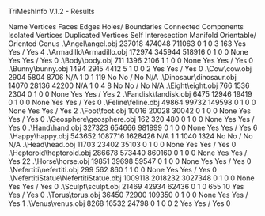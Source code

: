 TriMeshInfo V.1.2 - Results

Name	Vertices	Faces	Edges	Holes/
Boundaries	Connected
Components	Isolated
Vertices	Duplicated
Vertices	Self
Interesection	Manifold	Orientable/
Oriented	Genus
.\Angel\angel.obj	237018	474048	711063	0	1	0	3	163	Yes	Yes / Yes	4
.\Armadillo\Armadillo.obj	172974	345944	518916	0	1	0	0	None	Yes	Yes / Yes	0
.\Body\body.obj	711	1396	2106	1	1	0	0	None	Yes	Yes / Yes	0
.\Bunny\bunny.obj	1494	2915	4412	5	1	0	0	2	Yes	Yes / Yes	0
.\Cow\cow.obj	2904	5804	8706	N/A	1	0	1	119	No	No / No	N/A
.\Dinosaur\dinosaur.obj	14070	28136	42200	N/A	1	0	4	8	No	No / No	N/A
.\Eight\eight.obj	766	1536	2304	0	1	0	0	None	Yes	Yes / Yes	2
.\Fandisk\fandisk.obj	6475	12946	19419	0	1	0	0	None	Yes	Yes / Yes	0
.\Feline\feline.obj	49864	99732	149598	0	1	0	0	None	Yes	Yes / Yes	2
.\Foot\foot.obj	10016	20028	30042	0	1	0	0	None	Yes	Yes / Yes	0
.\Geosphere\geosphere.obj	162	320	480	0	1	0	0	None	Yes	Yes / Yes	0
.\Hand\hand.obj	327323	654666	981999	0	1	0	0	None	Yes	Yes / Yes	6
.\Happy\happy.obj	543652	1087716	1628426	N/A	1	1	1040	1324	No	No / No	N/A
.\Head\head.obj	11703	23402	35103	0	1	0	0	None	Yes	Yes / Yes	0
.\Heptoroid\heptoroid.obj	286678	573440	860160	0	1	0	0	None	Yes	Yes / Yes	22
.\Horse\horse.obj	19851	39698	59547	0	1	0	0	None	Yes	Yes / Yes	0
.\Nefertiti\nefertiti.obj	299	562	860	1	1	0	0	None	Yes	Yes / Yes	0
.\NefertitiStatue\NefertitiStatue.obj	1009118	2018232	3027348	0	1	0	0	None	Yes	Yes / Yes	0
.\Sculpt\sculpt.obj	21469	42934	62436	0	1	0	655	10	Yes	Yes / Yes	0
.\Torus\torus.obj	36450	72900	109350	0	1	0	0	None	Yes	Yes / Yes	1
.\Venus\venus.obj	8268	16532	24798	0	1	0	0	2	Yes	Yes / Yes	0